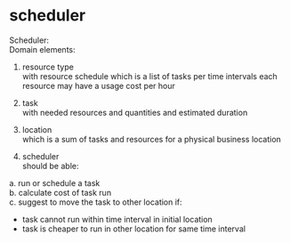 # scheduler

Scheduler:  
Domain elements:

1. resource type  
with resource schedule which is a list of tasks per time intervals
each resource may have a usage cost per hour

2. task  
with needed resources and quantities and estimated duration

3. location  
which is a sum of tasks and resources for a physical business location

4. scheduler  
should be able:  

a. run or schedule a task  
b. calculate cost of task run  
c. suggest to move the task to other location if:  

- task cannot run within time interval in initial location
- task is cheaper to run in other location for same time interval
